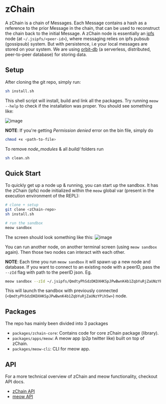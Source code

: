 # zChain

A zChain is a chain of Messages. Each Message contains a hash as a reference to the prior Message in the chain, that can be used to reconstruct the chain back to the initial Message. A zChain node is essentially an [ipfs](https://github.com/ipfs/js-ipfs) node (at `~/.jsipfs/<peer-id>`), where messaging relies on ipfs pubsub (gossipsub) system. But with persistence, i.e your local messages are stored on your system. We are using [orbit-db](https://github.com/orbitdb/orbit-db) (a serverless, distributed, peer-to-peer database) for storing data.

## Setup

After cloning the git repo, simply run:
```sh
sh install.sh
```

This shell script will install, build and link all the packages. Try running `meow --help` to check if the installation was proper. You should see something like:

![image](https://user-images.githubusercontent.com/33264364/165640076-fe28e4d3-83a1-48da-9bc7-72ef58dc6ad8.png)

**NOTE**: If you're getting *Permission denied* error on the bin file, simply do
```sh
chmod +x <path-to-file>
```

To remove *node_modules* & all *build/* folders run
```sh
sh clean.sh
```

## Quick Start

To quickly get up a node up & running, you can start up the sandbox. It has the zChain (ipfs) node initialized within the `meow` global var (present in the execution environment of the REPL):
```sh
# clone + setup
git clone <zChain-repo>
sh install.sh

# run the sandbox
meow sandbox
```

The screen should look something like this:
![image](https://user-images.githubusercontent.com/33264364/165646660-fdf65586-f324-48ca-bd02-6dea50996e75.png)

You can run another node, on another terminal screen (using `meow sandbox` again). Then those two nodes can interact with each other.

**NOTE**: Each time you run `meow sandbox` it will spawn up a new node and database. If you want to connect to an existing node with a peerID, pass the `--zId` flag with path to the peerID json. Eg.
```sh
meow sandbox --zId ~/.jsipfs/QmdtyPhSdzDKDXHKSpJPwBwnK4b1ZqbYuRjZaUNzYPih5w/peer.json
```

This will launch the sandbox with previously connected (`<QmdtyPhSdzDKDXHKSpJPwBwnK4b1ZqbYuRjZaUNzYPih5w>`) node.

## Packages

The repo has mainly been divided into 3 packages

+ `packages/zchain-core`: Contains code for core zChain package (library).
+ `packages/apps/meow`: A meow app (p2p twitter like) built on top of zChain.
+ `packages/meow-cli`: CLI for meow app.

## API

For a more technical overview of zChain and meow functionality, checkout API docs.
+ [zChain API]()
+ [meow API]()